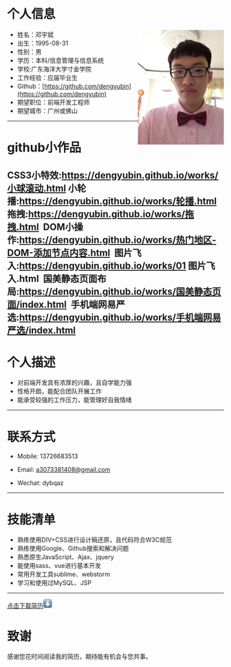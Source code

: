 
# 个人信息
 - 姓名：邓宇斌     <img src='src/images/me1.jpg' align='right' style=' width:200px;height:200 px'/>
 - 出生：1995-08-31
 - 性别：男
 - 学历：本科/信息管理与信息系统
 - 学校:广东海洋大学寸金学院
 - 工作经验：应届毕业生
 - Github：[https://github.com/dengyubin](https://github.com/dengyubin)
 - 期望职位：前端开发工程师
 - 期望城市：广州或佛山

---

# github小作品
  CSS3小特效:https://dengyubin.github.io/works/小球滚动.html
  小轮播:https://dengyubin.github.io/works/轮播.html
  拖拽:https://dengyubin.github.io/works/拖拽.html
  DOM小操作:https://dengyubin.github.io/works/热门地区-DOM-添加节点内容.html
  图片飞入:https://dengyubin.github.io/works/01 图片飞入.html
  国美静态页面布局:https://dengyubin.github.io/works/国美静态页面/index.html
  手机端网易严选:https://dengyubin.github.io/works/手机端网易严选/index.html
  
---
# 个人描述

- 对前端开发具有浓厚的兴趣，且自学能力强
- 性格开朗，能配合团队开展工作
- 能承受较强的工作压力，能管理好自我情绪

---
# 联系方式

- Mobile: 13726683513

- Email: a3073381408@gmail.com

- Wechat: dybqaz

---
# 技能清单
- 熟练使用DIV+CSS进行设计稿还原，且代码符合W3C规范
- 熟练使用Google、Github搜索和解决问题
- 熟悉原生JavaScript、Ajax、jquery
- 能使用sass、vue进行基本开发
- 常用开发工具sublime、webstorm
- 学习和使用过MySQL、JSP

---
[点击下载简历](src/images/me.pdf)![download](src/images/down.png "下载简历")

# 致谢
感谢您花时间阅读我的简历，期待能有机会与您共事。

